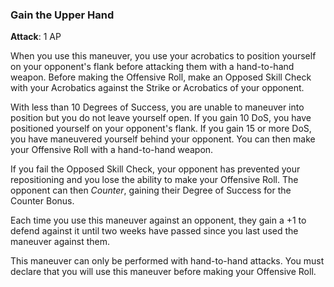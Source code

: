 ### Gain the Upper Hand
**Attack**: 1 AP

When you use this maneuver, you use your acrobatics to position yourself on your opponent's flank before attacking them with a hand-to-hand weapon. Before making the Offensive Roll, make an Opposed Skill Check with your Acrobatics against the Strike or Acrobatics of your opponent. 

With less than 10 Degrees of Success, you are unable to maneuver into position but you do not leave yourself open. If you gain 10 DoS, you have positioned yourself on your opponent's flank. If you gain 15 or more DoS, you have maneuvered yourself behind your opponent. You can then make your Offensive Roll with a hand-to-hand weapon.

If you fail the Opposed Skill Check, your opponent has prevented your repositioning and you lose the ability to make your Offensive Roll. The opponent can then _Counter_, gaining their Degree of Success for the Counter Bonus.

Each time you use this maneuver against an opponent, they gain a +1 to defend against it until two weeks have passed since you last used the maneuver against them.

This maneuver can only be performed with hand-to-hand attacks. You must declare that you will use this maneuver before making your Offensive Roll.